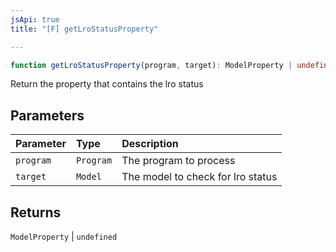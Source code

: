 ```yaml
---
jsApi: true
title: "[F] getLroStatusProperty"

---
```

```ts
function getLroStatusProperty(program, target): ModelProperty | undefined
```

Return the property that contains the lro status

## Parameters

| Parameter | Type | Description |
| :------ | :------ | :------ |
| `program` | `Program` | The program to process |
| `target` | `Model` | The model to check for lro status |

## Returns

`ModelProperty` \| `undefined`
